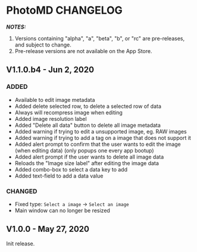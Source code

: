 # PhotoMD CHANGELOG

_**NOTES:**_
 1. Versions containing "alpha", "a", "beta", "b", or "rc" are pre-releases, and
subject to change.
 2. Pre-release versions are not available on the App Store.

## V1.1.0.b4 - Jun 2, 2020

### ADDED
 - Available to edit image metadata
 - Added delete selected row, to delete a selected row of data
 - Always will recompress image when editing
 - Added image resolution label
 - Added "Delete all data" button to delete all image metadata
 - Added warning if trying to edit a unsupported image, eg. RAW images
 - Added warning if trying to add a tag on a image that does not support it
 - Added alert prompt to confirm that the user wants to edit the image (when editing data) (only popups one every app bootup)
 - Added alert prompt if the user wants to delete all image data
 - Reloads the "Image size label" after editing the image data
 - Added combo-box to select a data key to add
 - Added text-field to add a data value

### CHANGED
 - Fixed type: `Select a image` -> `Select an image`
 - Main window can no longer be resized

## V1.0.0 - May 27, 2020

Init release.

